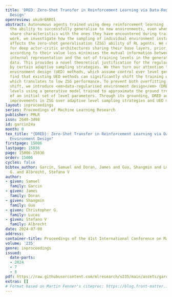```yaml
---
title: 'DRED: Zero-Shot Transfer in Reinforcement Learning via Data-Regularised Environment
  Design'
openreview: uku9r6RROl
abstract: Autonomous agents trained using deep reinforcement learning (RL) often lack
  the ability to successfully generalise to new environments, even when these environments
  share characteristics with the ones they have encountered during training. In this
  work, we investigate how the sampling of individual environment instances, or levels,
  affects the zero-shot generalisation (ZSG) ability of RL agents. We discover that,
  for deep actor-critic architectures sharing their base layers, prioritising levels
  according to their value loss minimises the mutual information between the agent’s
  internal representation and the set of training levels in the generated training
  data. This provides a novel theoretical justification for the regularisation achieved
  by certain adaptive sampling strategies. We then turn our attention to unsupervised
  environment design (UED) methods, which assume control over level generation. We
  find that existing UED methods can significantly shift the training distribution,
  which translates to low ZSG performance. To prevent both overfitting and distributional
  shift, we introduce <em>data-regularised environment design</em> (DRED). DRED generates
  levels using a generative model trained to approximate the ground truth distribution
  of an initial set of level parameters. Through its grounding, DRED achieves significant
  improvements in ZSG over adaptive level sampling strategies and UED methods.
layout: inproceedings
series: Proceedings of Machine Learning Research
publisher: PMLR
issn: 2640-3498
id: garcin24a
month: 0
tex_title: "{DRED}: Zero-Shot Transfer in Reinforcement Learning via Data-Regularised
  Environment Design"
firstpage: 15006
lastpage: 15036
page: 15006-15036
order: 15006
cycles: false
bibtex_author: Garcin, Samuel and Doran, James and Guo, Shangmin and Lucas, Christopher
  G. and Albrecht, Stefano V
author:
- given: Samuel
  family: Garcin
- given: James
  family: Doran
- given: Shangmin
  family: Guo
- given: Christopher G.
  family: Lucas
- given: Stefano V
  family: Albrecht
date: 2024-07-08
address:
container-title: Proceedings of the 41st International Conference on Machine Learning
volume: '235'
genre: inproceedings
issued:
  date-parts:
  - 2024
  - 7
  - 8
pdf: https://raw.githubusercontent.com/mlresearch/v235/main/assets/garcin24a/garcin24a.pdf
extras: []
# Format based on Martin Fenner's citeproc: https://blog.front-matter.io/posts/citeproc-yaml-for-bibliographies/
---
```

